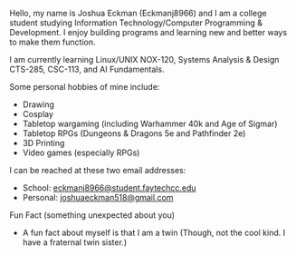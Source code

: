 Hello, my name is Joshua Eckman (Eckmanj8966) and I am a college student studying Information Technology/Computer Programming & Development.
I enjoy building programs and learning new and better ways to make them function.

I am currently learning Linux/UNIX NOX-120, Systems Analysis & Design CTS-285, CSC-113, and AI Fundamentals.

Some personal hobbies of mine include: 
- Drawing
- Cosplay 
- Tabletop wargaming (including Warhammer 40k and Age of Sigmar)
- Tabletop RPGs (Dungeons & Dragons 5e and Pathfinder 2e)
- 3D Printing
- Video games (especially RPGs)

I can be reached at these two email addresses: 
- School: eckmanj8966@student.faytechcc.edu
- Personal: joshuaeckman518@gmail.com

Fun Fact (something unexpected about you)
- A fun fact about myself is that I am a twin (Though, not the cool kind. I have a fraternal twin sister.)
